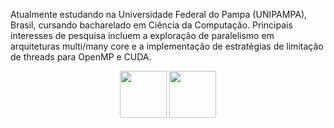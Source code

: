 Atualmente estudando na Universidade Federal do Pampa (UNIPAMPA), Brasil, cursando bacharelado em Ciência da Computação. Principais interesses de pesquisa incluem a exploração de paralelismo em arquiteturas multi/many core e a implementação de estratégias de limitação de threads para OpenMP e CUDA.


<div align="center"><a href="https://github.com/search?q=user%3Aviniciusufx+.c" target="_blank"><img src="https://cdn.jsdelivr.net/gh/devicons/devicon/icons/c/c-original.svg" width="75"/></a> <a href="https://github.com/search?q=user%3Aviniciusufx+.cpp" target="_blank"><img src="https://cdn.jsdelivr.net/gh/devicons/devicon/icons/cplusplus/cplusplus-original.svg" width="75"/></a>
</div>
